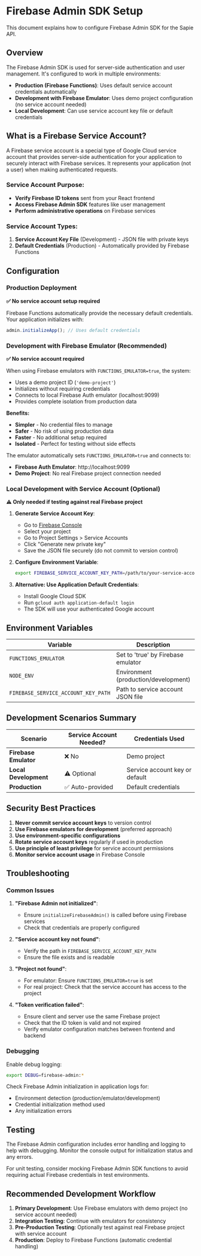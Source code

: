 # Firebase Admin SDK Setup

This document explains how to configure Firebase Admin SDK for the Sapie API.

## Overview

The Firebase Admin SDK is used for server-side authentication and user management. It's configured to work in multiple environments:

- **Production (Firebase Functions)**: Uses default service account credentials automatically
- **Development with Firebase Emulator**: Uses demo project configuration (no service account needed)
- **Local Development**: Can use service account key file or default credentials

## What is a Firebase Service Account?

A Firebase service account is a special type of Google Cloud service account that provides server-side authentication for your application to securely interact with Firebase services. It represents your application (not a user) when making authenticated requests.

### Service Account Purpose:
- **Verify Firebase ID tokens** sent from your React frontend
- **Access Firebase Admin SDK** features like user management  
- **Perform administrative operations** on Firebase services

### Service Account Types:
1. **Service Account Key File** (Development) - JSON file with private keys
2. **Default Credentials** (Production) - Automatically provided by Firebase Functions

## Configuration

### Production Deployment

**✅ No service account setup required**

Firebase Functions automatically provide the necessary default credentials. Your application initializes with:
```typescript
admin.initializeApp(); // Uses default credentials
```

### Development with Firebase Emulator (Recommended)

**✅ No service account required**

When using Firebase emulators with `FUNCTIONS_EMULATOR=true`, the system:
- Uses a demo project ID (`'demo-project'`)
- Initializes without requiring credentials
- Connects to local Firebase Auth emulator (localhost:9099)
- Provides complete isolation from production data

**Benefits:**
- **Simpler** - No credential files to manage
- **Safer** - No risk of using production data
- **Faster** - No additional setup required
- **Isolated** - Perfect for testing without side effects

The emulator automatically sets `FUNCTIONS_EMULATOR=true` and connects to:
- **Firebase Auth Emulator**: http://localhost:9099
- **Demo Project**: No real Firebase project connection needed

### Local Development with Service Account (Optional)

**⚠️ Only needed if testing against real Firebase project**

1. **Generate Service Account Key**:
   - Go to [Firebase Console](https://console.firebase.google.com/)
   - Select your project
   - Go to Project Settings > Service Accounts
   - Click "Generate new private key"
   - Save the JSON file securely (do not commit to version control)

2. **Configure Environment Variable**:
   ```bash
   export FIREBASE_SERVICE_ACCOUNT_KEY_PATH=/path/to/your-service-account-key.json
   ```

3. **Alternative: Use Application Default Credentials**:
   - Install Google Cloud SDK
   - Run `gcloud auth application-default login`
   - The SDK will use your authenticated Google account

## Environment Variables

| Variable                            | Description                          | Required             |
|-------------------------------------|--------------------------------------|----------------------|
| `FUNCTIONS_EMULATOR`                | Set to 'true' by Firebase emulator   | Auto-set             |
| `NODE_ENV`                          | Environment (production/development) | Recommended          |
| `FIREBASE_SERVICE_ACCOUNT_KEY_PATH` | Path to service account JSON file    | Local dev (optional) |

## Development Scenarios Summary

| Scenario              | Service Account Needed? | Credentials Used               |
|-----------------------|-------------------------|--------------------------------|
| **Firebase Emulator** | ❌ No                    | Demo project                   |
| **Local Development** | ⚠️ Optional             | Service account key or default |
| **Production**        | ✅ Auto-provided         | Default credentials            |

## Security Best Practices

1. **Never commit service account keys** to version control
2. **Use Firebase emulators for development** (preferred approach)
3. **Use environment-specific configurations** 
4. **Rotate service account keys** regularly if used in production
5. **Use principle of least privilege** for service account permissions
6. **Monitor service account usage** in Firebase Console

## Troubleshooting

### Common Issues

1. **"Firebase Admin not initialized"**:
   - Ensure `initializeFirebaseAdmin()` is called before using Firebase services
   - Check that credentials are properly configured

2. **"Service account key not found"**:
   - Verify the path in `FIREBASE_SERVICE_ACCOUNT_KEY_PATH`
   - Ensure the file exists and is readable

3. **"Project not found"**:
   - For emulator: Ensure `FUNCTIONS_EMULATOR=true` is set
   - For real project: Check that the service account has access to the project

4. **"Token verification failed"**:
   - Ensure client and server use the same Firebase project
   - Check that the ID token is valid and not expired
   - Verify emulator configuration matches between frontend and backend

### Debugging

Enable debug logging:

```bash
export DEBUG=firebase-admin:*
```

Check Firebase Admin initialization in application logs for:
- Environment detection (production/emulator/development)
- Credential initialization method used
- Any initialization errors

## Testing

The Firebase Admin configuration includes error handling and logging to help with debugging. Monitor the console output for initialization status and any errors.

For unit testing, consider mocking Firebase Admin SDK functions to avoid requiring actual Firebase credentials in test environments.

## Recommended Development Workflow

1. **Primary Development**: Use Firebase emulators with demo project (no service account needed)
2. **Integration Testing**: Continue with emulators for consistency
3. **Pre-Production Testing**: Optionally test against real Firebase project with service account
4. **Production**: Deploy to Firebase Functions (automatic credential handling)
```
